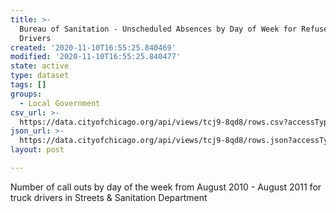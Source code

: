 ```yaml
---
title: >-
  Bureau of Sanitation - Unscheduled Absences by Day of Week for Refuse Truck
  Drivers
created: '2020-11-10T16:55:25.840469'
modified: '2020-11-10T16:55:25.840477'
state: active
type: dataset
tags: []
groups:
  - Local Government
csv_url: >-
  https://data.cityofchicago.org/api/views/tcj9-8qd8/rows.csv?accessType=DOWNLOAD
json_url: >-
  https://data.cityofchicago.org/api/views/tcj9-8qd8/rows.json?accessType=DOWNLOAD
layout: post

---
```

Number of call outs by day of the week from August 2010 - August 2011 for truck drivers in Streets & Sanitation Department
